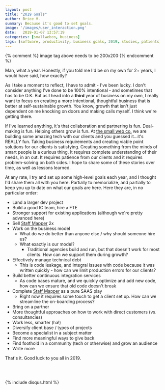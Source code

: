 ```yaml
---
layout: post
title: "2019 Goals"
author: Brice V.
summary: Because it's good to set goals.
image: '/images/user_interaction.png'
date:   2019-01-07 13:57:19
categories: [smallwebco, business]
tags: [software, productivity, business goals, 2019, studies, patients]
---
```

{% comment %}
	image tag above needs to be 200x200
{% endcomment %}

Man, what a year. Honestly, if you told me I'd be on my own for 2+ years, I would have said, how exactly?

As I take a moment to reflect, I have to admit - I've been lucky. I don't consider anything I've done to be 100% intentional - and sometimes that has to be O.K. But as I head into a **third** year of business on my own, I really want to focus on creating a more intentional, thoughtful business that is better at self-sustainable growth. You know, growth that isn't just dependent on me knocking on doors and making calls myself. I think we're getting there.

If I've learned anything, it's that collaboration and partnering is fun. Deal-making is fun. Helping others grow is fun. At [the small web co.](https://thesmallweb.co) we are building some amazing tech with our clients and you guessed it...it's REALLY fun. Taking business requirements and creating viable point solutions for our clients is satisfying. Creating something from the minds of smart people is a curious thing. It requires complete understanding of their needs, in an out. It requires patience from our clients and it requires problem-solving on both sides. I hope to share some of these stories over time, as well as lessons learned. 

At any rate, I try and set up some high-level goals each year, and I thought I'd share them all with you here. Partially to memorialize, and partially to keep you up to date on what our goals are here. Here they are, in no particular order:

- Land a larger dev project
- Build a good IC team, hire a FTE
- Stronger support for existing applications (although we're pretty advanced here)
- Sell [Staff Mapper](https://staffmapper.com) 2x
- Work on the business model
	- What do we do better than anyone else / why should someone hire us?
	- What exactly is our model? 
		- Traditional agencies build and run, but that doesn't work for most clients. How can we support them during growth?
- Effectively manage technical debt
	- This is code leakage, and integral issues with code because it was written quickly - how can we limit production errors for our clients?
- Build better continuous integration services
	- As code bases mature, and we quickly optimize and add new code, how can we ensure that old code doesn't break
- Complete [Staff Mapper](https://staffmapper.com) as a pure SAAS play
	- Right now it requires some touch to get a client set up. How can we streamline the on-boarding process?
- Bring on a partner
- More thoughtful approaches on how to work with direct customers (vs. consultancies)
- Work less, smarter (ha!)
- Diversify client base / types of projects
- Become a specialist in a subject matter
- Find more meaningful ways to give back
- Find foothold in a community (tech or otherwise) and grow an audience
- Write more

That's it. Good luck to you all in 2019.

<script async id="_ck_321906" src="https://forms.convertkit.com/321906?v=6"></script>

<br />
<br />

{% include disqus.html %} 

